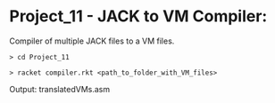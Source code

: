 # Project_11 - JACK to VM Compiler:
Compiler of multiple JACK files to a VM files.

`> cd Project_11` 

`> racket compiler.rkt <path_to_folder_with_VM_files> `

Output: translatedVMs.asm

